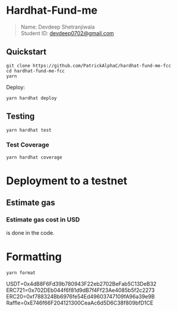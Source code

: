# Hardhat-Fund-me

> Name: Devdeep Shetranjiwala  <br> 
> Student ID: devdeep0702@gmail.com

## Quickstart
```
git clone https://github.com/PatrickAlphaC/hardhat-fund-me-fcc
cd hardhat-fund-me-fcc
yarn
```

Deploy:

```
yarn hardhat deploy
```

## Testing

```
yarn hardhat test
```

### Test Coverage

```
yarn hardhat coverage
```

# Deployment to a testnet
## Estimate gas
### Estimate gas cost in USD 
is done in the code. 

# Formatting 

```
yarn format
```

USDT=0x4dB8F6Fd39b780943F22eb2702BeFab5C13DeB32
ERC721=0x702DEb044f6f81d9dB7f4Ff23Ae4085b5f2c2273
ERC20=0xf788324Bb6976fe54Ed49603747109fA96a39e9B
Raffle=0xE746f66F204121300CeaAc6d5D6C38f809bfD1CE
